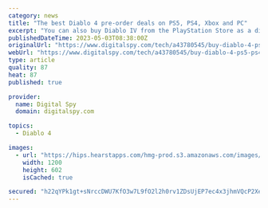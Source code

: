 ```yaml
---
category: news
title: "The best Diablo 4 pre-order deals on PS5, PS4, Xbox and PC"
excerpt: "You can also buy Diablo IV from the PlayStation Store as a digital download which includes both the PS4 and PS5 versions, with the Standard Edition, Deluxe Edition and Ultimate Edition available. The ..."
publishedDateTime: 2023-05-03T08:38:00Z
originalUrl: "https://www.digitalspy.com/tech/a43780545/buy-diablo-4-ps5-ps4-xbox-pc/"
webUrl: "https://www.digitalspy.com/tech/a43780545/buy-diablo-4-ps5-ps4-xbox-pc/"
type: article
quality: 87
heat: 87
published: true

provider:
  name: Digital Spy
  domain: digitalspy.com

topics:
  - Diablo 4

images:
  - url: "https://hips.hearstapps.com/hmg-prod.s3.amazonaws.com/images/diablo-4-6452645aa6a7d.jpg?crop=1.00xw:0.893xh;0,0&resize=1200:*"
    width: 1200
    height: 602
    isCached: true

secured: "h22qYPk1gt+sNrccDWU7KfO3w7L9fO2l2h0rv1ZDsUjEP7ec4x3jhmVQcP2Xe62ww+n2n8u1V7AoM4b9iDSHvWrzy19/A1yHS+F+fL4WKZmZx0XYX+aZvyqvj6UvaFxqRjKSUxFimmGhv5zrbSrahKKhzUGhETOFbV9gTSUMgSZvTVyNk0EUVWwFCQvwVc67jSShWhOz7ey/rl/SXOw/xtz6QrjJcMwDR63G7ed8jPe30sOo3u7CtDp6MZmT7vaZ/kZXdE9Tuj49jPXC5uCb+hu2QUjRtgTRz2MScBMARnOA65SWoHEdfbISujWe5++odpctFnVWq04ne5/f4Sp5AsMVEZS9zZDEQE00meet+mM=;orgessn3xCsamHS3X0dbkA=="
---
```


